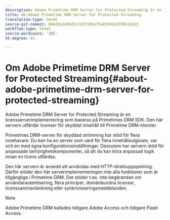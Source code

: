 ```yaml
---
description: Adobe Primetime DRM Server for Protected Streaming är en licensserverimplementering som baseras på Primetimes DRM SDK. Den här servern utfärdar licenser för skyddat innehåll till Primetime DRM-klienter.
title: Om Adobe Primetime DRM Server for Protected Streaming
translation-type: tm+mt
source-git-commit: 89bdda1d4bd5c126f19ba75a819942df901183d1
workflow-type: tm+mt
source-wordcount: '185'
ht-degree: 0%

---
```



# Om Adobe Primetime DRM Server for Protected Streaming{#about-adobe-primetime-drm-server-for-protected-streaming}

Adobe Primetime DRM Server for Protected Streaming är en licensserverimplementering som baseras på Primetimes DRM SDK. Den här servern utfärdar licenser för skyddat innehåll till Primetime DRM-klienter.

Primetimes DRM-server för skyddad strömning har stöd för flera innehavare. Du kan ha en server som värd för flera innehållsutgivare, var och en med egna konfigurationsinställningar. Dessutom har servern stöd för anpassade behörighetskomponenter, så att du kan köra anpassad logik innan en licens utfärdas.

Den här servern är avsedd att användas med HTTP-direktuppspelning. Därför stöder den här serverimplementeringen inte alla funktioner som är tillgängliga i Primetime DRM. Det stöder t.ex. inte begäranden om användarautentisering, flera principer, domänbundna licenser, licenssammanlänkning eller synkroniseringsmeddelanden.

>[!NOTE]
>
>Adobe Primetime DRM kallades tidigare Adobe Access och tidigare Flash Access.

